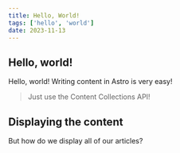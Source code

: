 ```yaml
---
title: Hello, World!
tags: ['hello', 'world']
date: 2023-11-13
---
```


## Hello, world!

Hello, world! Writing content in Astro is very easy!

> Just use the Content Collections API!

## Displaying the content

But how do we display all of our articles?
